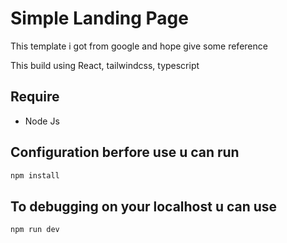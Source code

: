 # Simple Landing Page

This template i got from google and hope give some reference 

This build using React, tailwindcss, typescript

## Require
<ul>
  <li>Node Js</li>
</ul>


## Configuration berfore use u can run

```js
npm install
```
## To debugging on your localhost u can use

```js
npm run dev 
```
